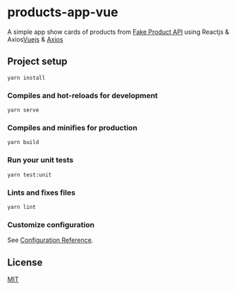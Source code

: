 # products-app-vue

A simple app show cards of products from [Fake Product API](https://github.com/mohssineAboutaj/api) using Reactjs & Axios[Vuejs](https://vuejs.org/) & [Axios](https://github.com/axios/axios)

## Project setup
```
yarn install
```

### Compiles and hot-reloads for development
```
yarn serve
```

### Compiles and minifies for production
```
yarn build
```

### Run your unit tests
```
yarn test:unit
```

### Lints and fixes files
```
yarn lint
```

### Customize configuration
See [Configuration Reference](https://cli.vuejs.org/config/).

## License
[MIT](http://en.wikipedia.org/wiki/MIT_License)